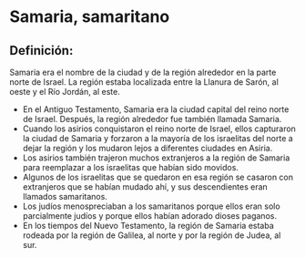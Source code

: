 # Samaria, samaritano

## Definición: 

Samaria era el nombre de la ciudad  y de la región alrededor en la parte norte de Israel. La región estaba localizada entre la Llanura de Sarón, al oeste y el Río Jordán, al este.

* En el Antiguo Testamento, Samaria era la ciudad capital del reino norte de Israel. Después, la región alrededor fue también llamada Samaria.
* Cuando los asirios conquistaron el reino norte de Israel, ellos capturaron la ciudad de Samaria y  forzaron a la mayoría de los israelitas del norte a dejar la región y los mudaron lejos a diferentes ciudades en Asiria.
* Los asirios también trajeron muchos extranjeros a la región de Samaria para reemplazar a los israelitas que habían sido movidos.
* Algunos de los israelitas que se quedaron en esa región se casaron con extranjeros que se habían mudado ahí, y sus descendientes eran llamados samaritanos.
* Los judíos menospreciaban a los samaritanos porque ellos eran solo parcialmente judíos y porque ellos habían adorado dioses paganos.
* En los tiempos del Nuevo Testamento, la región de Samaria estaba rodeada por la región de Galilea, al norte y por la región de Judea, al sur.

